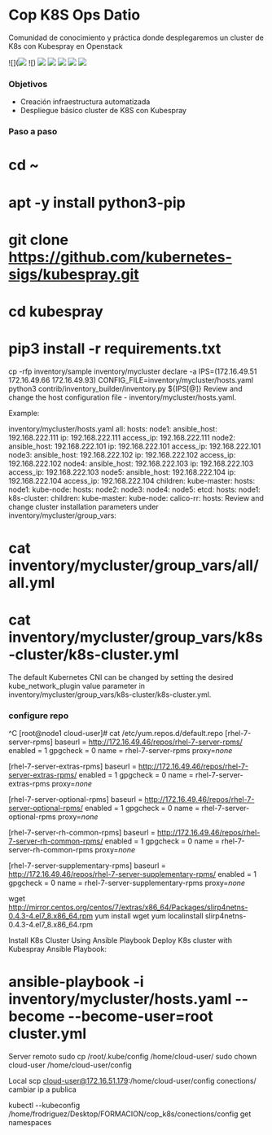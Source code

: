 # Cop  K8S Ops Datio

Comunidad de conocimiento y práctica donde desplegaremos un cluster de K8s con Kubespray en Openstack

![](![](https://img.shields.io/github/commit-activity/w/felixrod78/cop_k8s?style=plastic) ![) ![](https://img.shields.io/github/forks/pandao/editor.md.svg) ![](https://img.shields.io/github/tag/pandao/editor.md.svg) ![](https://img.shields.io/github/release/pandao/editor.md.svg) ![](https://img.shields.io/github/issues/pandao/editor.md.svg) ![](https://img.shields.io/bower/v/editor.md.svg)


### Objetivos

- Creación infraestructura automatizada
- Despliegue básico cluster de K8S con Kubespray

### Paso a paso


# cd ~
# apt -y install python3-pip
# git clone https://github.com/kubernetes-sigs/kubespray.git
# cd kubespray
# pip3 install -r requirements.txt
cp -rfp inventory/sample inventory/mycluster
declare -a IPS=(172.16.49.51 172.16.49.66  172.16.49.93)
CONFIG_FILE=inventory/mycluster/hosts.yaml python3 contrib/inventory_builder/inventory.py ${IPS[@]}
Review and change the host configuration file - inventory/mycluster/hosts.yaml.

Example:

inventory/mycluster/hosts.yaml
all:
  hosts:
    node1:
      ansible_host: 192.168.222.111
      ip: 192.168.222.111
      access_ip: 192.168.222.111
    node2:
      ansible_host: 192.168.222.101
      ip: 192.168.222.101
      access_ip: 192.168.222.101
    node3:
      ansible_host: 192.168.222.102
      ip: 192.168.222.102
      access_ip: 192.168.222.102
    node4:
      ansible_host: 192.168.222.103
      ip: 192.168.222.103
      access_ip: 192.168.222.103
    node5:
      ansible_host: 192.168.222.104
      ip: 192.168.222.104
      access_ip: 192.168.222.104
  children:
    kube-master:
      hosts:
        node1:
    kube-node:
      hosts:
        node2:
        node3:
        node4:
        node5:
    etcd:
      hosts:
        node1:
    k8s-cluster:
      children:
        kube-master:
        kube-node:
    calico-rr:
      hosts:
Review and change cluster installation parameters under inventory/mycluster/group_vars:

# cat inventory/mycluster/group_vars/all/all.yml
# cat inventory/mycluster/group_vars/k8s-cluster/k8s-cluster.yml
The default Kubernetes CNI can be changed by setting the desired kube_network_plugin value parameter in inventory/mycluster/group_vars/k8s-cluster/k8s-cluster.yml.


### configure repo

^C
[root@node1 cloud-user]# cat /etc/yum.repos.d/default.repo 
[rhel-7-server-rpms]
baseurl = http://172.16.49.46/repos/rhel-7-server-rpms/
enabled = 1
gpgcheck = 0
name = rhel-7-server-rpms
proxy=_none_

[rhel-7-server-extras-rpms]
baseurl = http://172.16.49.46/repos/rhel-7-server-extras-rpms/
enabled = 1
gpgcheck = 0
name = rhel-7-server-extras-rpms
proxy=_none_

[rhel-7-server-optional-rpms]
baseurl = http://172.16.49.46/repos/rhel-7-server-optional-rpms/
enabled = 1
gpgcheck = 0
name = rhel-7-server-optional-rpms
proxy=_none_

[rhel-7-server-rh-common-rpms]
baseurl = http://172.16.49.46/repos/rhel-7-server-rh-common-rpms/
enabled = 1
gpgcheck = 0
name = rhel-7-server-rh-common-rpms
proxy=_none_

[rhel-7-server-supplementary-rpms]
baseurl = http://172.16.49.46/repos/rhel-7-server-supplementary-rpms/
enabled = 1
gpgcheck = 0
name = rhel-7-server-supplementary-rpms
proxy=_none_




wget http://mirror.centos.org/centos/7/extras/x86_64/Packages/slirp4netns-0.4.3-4.el7_8.x86_64.rpm
yum install wget
yum localinstall slirp4netns-0.4.3-4.el7_8.x86_64.rpm

Install K8s Cluster Using Ansible Playbook
Deploy K8s cluster with Kubespray Ansible Playbook:

# ansible-playbook -i inventory/mycluster/hosts.yaml --become --become-user=root cluster.yml
Server remoto
 sudo cp /root/.kube/config /home/cloud-user/
sudo chown cloud-user /home/cloud-user/config 

Local
scp cloud-user@172.16.51.179:/home/cloud-user/config conections/
cambiar ip a publica 

 kubectl --kubeconfig /home/frodriguez/Desktop/FORMACION/cop_k8s/conections/config get namespaces
